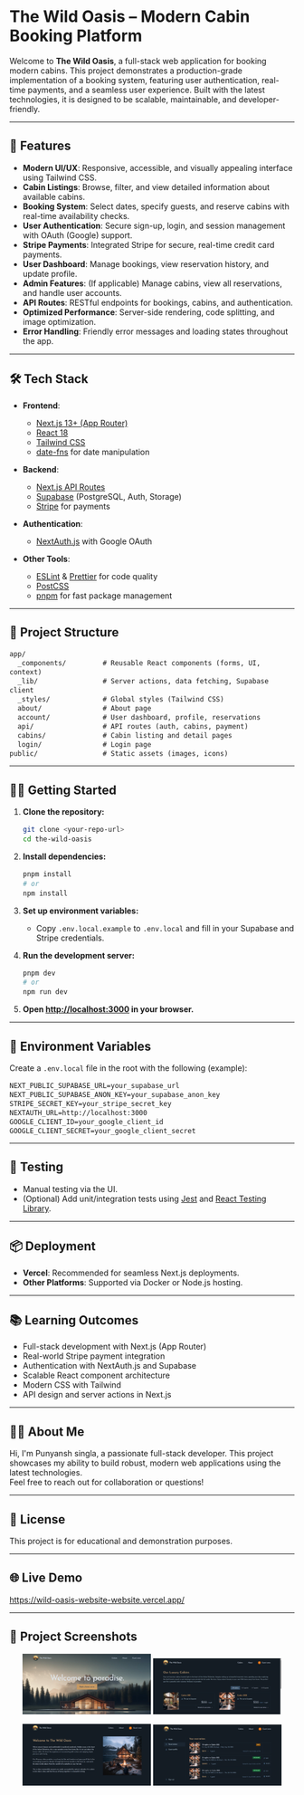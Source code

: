 # The Wild Oasis – Modern Cabin Booking Platform

Welcome to **The Wild Oasis**, a full-stack web application for booking modern cabins. This project demonstrates a production-grade implementation of a booking system, featuring user authentication, real-time payments, and a seamless user experience. Built with the latest technologies, it is designed to be scalable, maintainable, and developer-friendly.

---

## 🚀 Features

- **Modern UI/UX**: Responsive, accessible, and visually appealing interface using Tailwind CSS.
- **Cabin Listings**: Browse, filter, and view detailed information about available cabins.
- **Booking System**: Select dates, specify guests, and reserve cabins with real-time availability checks.
- **User Authentication**: Secure sign-up, login, and session management with OAuth (Google) support.
- **Stripe Payments**: Integrated Stripe for secure, real-time credit card payments.
- **User Dashboard**: Manage bookings, view reservation history, and update profile.
- **Admin Features**: (If applicable) Manage cabins, view all reservations, and handle user accounts.
- **API Routes**: RESTful endpoints for bookings, cabins, and authentication.
- **Optimized Performance**: Server-side rendering, code splitting, and image optimization.
- **Error Handling**: Friendly error messages and loading states throughout the app.

---

## 🛠️ Tech Stack

- **Frontend**:  
  - [Next.js 13+ (App Router)](https://nextjs.org/)  
  - [React 18](https://react.dev/)  
  - [Tailwind CSS](https://tailwindcss.com/)  
  - [date-fns](https://date-fns.org/) for date manipulation

- **Backend**:  
  - [Next.js API Routes](https://nextjs.org/docs/app/building-your-application/routing/router-handlers)  
  - [Supabase](https://supabase.com/) (PostgreSQL, Auth, Storage)  
  - [Stripe](https://stripe.com/) for payments

- **Authentication**:  
  - [NextAuth.js](https://next-auth.js.org/) with Google OAuth

- **Other Tools**:  
  - [ESLint](https://eslint.org/) & [Prettier](https://prettier.io/) for code quality  
  - [PostCSS](https://postcss.org/)  
  - [pnpm](https://pnpm.io/) for fast package management

---

## 📁 Project Structure

```
app/
  _components/         # Reusable React components (forms, UI, context)
  _lib/                # Server actions, data fetching, Supabase client
  _styles/             # Global styles (Tailwind CSS)
  about/               # About page
  account/             # User dashboard, profile, reservations
  api/                 # API routes (auth, cabins, payment)
  cabins/              # Cabin listing and detail pages
  login/               # Login page
public/                # Static assets (images, icons)
```

---

## 🧑‍💻 Getting Started

1. **Clone the repository:**
   ```sh
   git clone <your-repo-url>
   cd the-wild-oasis
   ```

2. **Install dependencies:**
   ```sh
   pnpm install
   # or
   npm install
   ```

3. **Set up environment variables:**
   - Copy `.env.local.example` to `.env.local` and fill in your Supabase and Stripe credentials.

4. **Run the development server:**
   ```sh
   pnpm dev
   # or
   npm run dev
   ```

5. **Open [http://localhost:3000](http://localhost:3000) in your browser.**

---

## 📝 Environment Variables

Create a `.env.local` file in the root with the following (example):

```
NEXT_PUBLIC_SUPABASE_URL=your_supabase_url
NEXT_PUBLIC_SUPABASE_ANON_KEY=your_supabase_anon_key
STRIPE_SECRET_KEY=your_stripe_secret_key
NEXTAUTH_URL=http://localhost:3000
GOOGLE_CLIENT_ID=your_google_client_id
GOOGLE_CLIENT_SECRET=your_google_client_secret
```

---

## 🧪 Testing

- Manual testing via the UI.
- (Optional) Add unit/integration tests using [Jest](https://jestjs.io/) and [React Testing Library](https://testing-library.com/).

---

## 📦 Deployment

- **Vercel**: Recommended for seamless Next.js deployments.
- **Other Platforms**: Supported via Docker or Node.js hosting.

---

## 📚 Learning Outcomes

- Full-stack development with Next.js (App Router)
- Real-world Stripe payment integration
- Authentication with NextAuth.js and Supabase
- Scalable React component architecture
- Modern CSS with Tailwind
- API design and server actions in Next.js

---

## 🙋‍♂️ About Me

Hi, I'm Punyansh singla, a passionate full-stack developer. This project showcases my ability to build robust, modern web applications using the latest technologies.  
Feel free to reach out for collaboration or questions!

---

## 📄 License

This project is for educational and demonstration purposes.

---

## 🌐 Live Demo

https://wild-oasis-website-website.vercel.app/

---


## 📸 Project Screenshots

<p align="center">
  <img src="public/readme1.png" alt="Screenshot 1" width="45%"/>
  <img src="public/readme2.png" alt="Screenshot 2" width="45%"/>
</p>
<p align="center">
  <img src="public/readme3.png" alt="Screenshot 3" width="45%"/>
  <img src="public/readme4.png" alt="Screenshot 4" width="45%"/>
</p>

